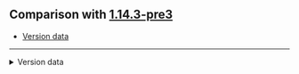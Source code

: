 ## Comparison with [1.14.3-pre3](https://github.com/PixiGeko/Minecraft-generated-data/tree/1.14.3-pre3)

- [Version data](#version-data)

<hr/>
<details><summary>Version data</summary>
<table><tr><th></th><th align="left">1.14.3-pre3</th><th>1.14.3-pre4</th></tr><tr><td>World version</td><td><code>1966</code></td><td><code>1967</code></td></tr><tr><td>Protocol version</td><td><code>488</code></td><td><code>489</code></td></tr></table>
</details>